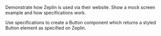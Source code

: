Demonstrate how Zeplin is used via their website. Show a mock screen example and how specifications work.

Use specifications to create a Button component which returns a styled Button element as specified on Zeplin.